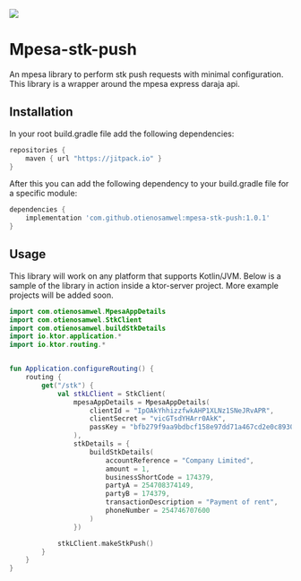 [![](https://jitpack.io/v/otienosamwel/mpesa-stk-push.svg)](https://jitpack.io/#otienosamwel/mpesa-stk-push)

# Mpesa-stk-push

An mpesa library to perform stk push requests with minimal configuration. This library is a wrapper around the mpesa
express daraja api.

## Installation

In your root build.gradle file add the following dependencies:

```groovy
repositories {
    maven { url "https://jitpack.io" }
}
```

After this you can add the following dependency to your build.gradle file for a specific module:

```groovy  
dependencies {
    implementation 'com.github.otienosamwel:mpesa-stk-push:1.0.1'
}
```

## Usage
This library will work on any platform that supports Kotlin/JVM. Below is a sample of the library in action inside 
a ktor-server project. More example projects will be added soon.

```kotlin   
import com.otienosamwel.MpesaAppDetails
import com.otienosamwel.StkClient
import com.otienosamwel.buildStkDetails
import io.ktor.application.*
import io.ktor.routing.*


fun Application.configureRouting() {
    routing {
        get("/stk") {
            val stkLClient = StkClient(
                mpesaAppDetails = MpesaAppDetails(
                    clientId = "IpOAkYhhizzfwkAHP1XLNz1SNeJRvAPR",
                    clientSecret = "vicGTsdYHArr0AkK",
                    passKey = "bfb279f9aa9bdbcf158e97dd71a467cd2e0c893059b10f78e6b72ada1ed2c919"
                ),
                stkDetails = {
                    buildStkDetails(
                        accountReference = "Company Limited",
                        amount = 1,
                        businessShortCode = 174379,
                        partyA = 254708374149,
                        partyB = 174379,
                        transactionDescription = "Payment of rent",
                        phoneNumber = 254746707600
                    )
                })

            stkLClient.makeStkPush()
        }
    }
}
```
